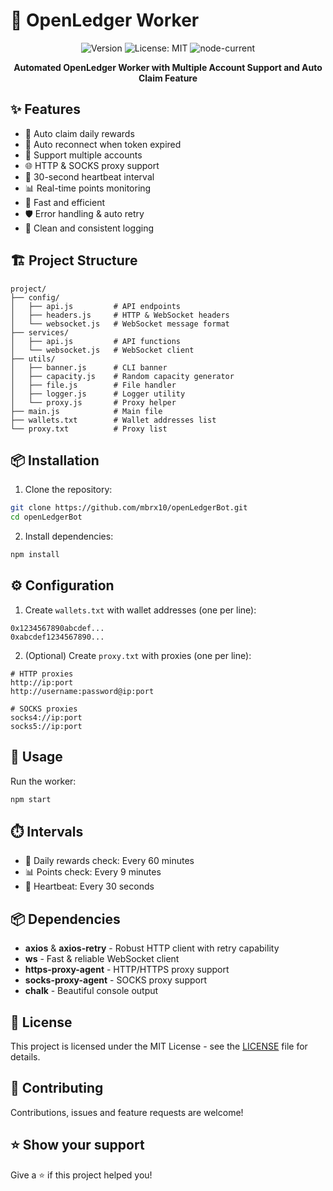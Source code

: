 # 🤖 OpenLedger Worker

<div align="center">

![Version](https://img.shields.io/badge/version-1.0.0-blue.svg?cacheSeconds=2592000)
![License: MIT](https://img.shields.io/badge/License-MIT-yellow.svg)
![node-current](https://img.shields.io/badge/node-%3E%3D%2018.0.0-green)

**Automated OpenLedger Worker with Multiple Account Support and Auto Claim Feature**

</div>

## ✨ Features

- 🔄 Auto claim daily rewards
- 🔁 Auto reconnect when token expired
- 👥 Support multiple accounts
- 🌐 HTTP & SOCKS proxy support
- 💓 30-second heartbeat interval
- 📊 Real-time points monitoring
- 🚀 Fast and efficient
- 🛡️ Error handling & auto retry
- 📝 Clean and consistent logging

## 🏗️ Project Structure
```
project/
├── config/
│   ├── api.js         # API endpoints
│   ├── headers.js     # HTTP & WebSocket headers  
│   └── websocket.js   # WebSocket message format
├── services/
│   ├── api.js         # API functions
│   └── websocket.js   # WebSocket client
├── utils/
│   ├── banner.js      # CLI banner
│   ├── capacity.js    # Random capacity generator
│   ├── file.js        # File handler
│   ├── logger.js      # Logger utility
│   └── proxy.js       # Proxy helper
├── main.js            # Main file
├── wallets.txt        # Wallet addresses list
└── proxy.txt          # Proxy list
```

## 📦 Installation

1. Clone the repository:
```bash
git clone https://github.com/mbrx10/openLedgerBot.git
cd openLedgerBot
```

2. Install dependencies:
```bash
npm install
```

## ⚙️ Configuration

1. Create `wallets.txt` with wallet addresses (one per line):
```
0x1234567890abcdef...
0xabcdef1234567890...
```

2. (Optional) Create `proxy.txt` with proxies (one per line):
```
# HTTP proxies
http://ip:port
http://username:password@ip:port

# SOCKS proxies
socks4://ip:port
socks5://ip:port
```

## 🚀 Usage

Run the worker:
```bash
npm start
```

## ⏱️ Intervals

- 🎁 Daily rewards check: Every 60 minutes
- 📊 Points check: Every 9 minutes
- 💓 Heartbeat: Every 30 seconds

## 📦 Dependencies

- **axios** & **axios-retry** - Robust HTTP client with retry capability
- **ws** - Fast & reliable WebSocket client
- **https-proxy-agent** - HTTP/HTTPS proxy support
- **socks-proxy-agent** - SOCKS proxy support
- **chalk** - Beautiful console output

## 📝 License

This project is licensed under the MIT License - see the [LICENSE](LICENSE) file for details.

## 🤝 Contributing

Contributions, issues and feature requests are welcome!

## ⭐️ Show your support

Give a ⭐️ if this project helped you! 